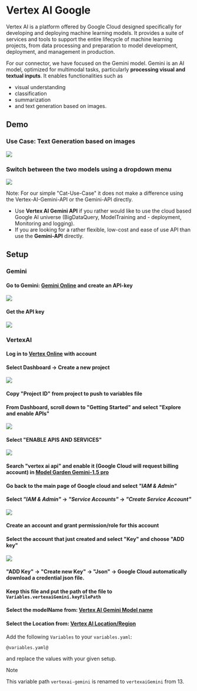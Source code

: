# Vertex AI Google

Vertex AI is a platform offered by Google Cloud designed specifically for developing and deploying machine learning models. It provides a suite of services and tools to support the entire lifecycle of machine learning projects, from data processing and preparation to model development, deployment, and management in production. 

For our connector, we have focused on the Gemini model. Gemini is an AI model, optimized for multimodal tasks, particularly **processing visual and textual inputs**. It enables functionalities such as 
- visual understanding
- classification
- summarization
- and text generation based on images.

## Demo

### Use Case: Text Generation based on images

![](images/chat-with-gemini.jpg)

### Switch between the two models using a dropdown menu

![](images/select-model-to-chat.jpg) 

Note: For our simple "Cat-Use-Case" it does not make a difference using the Vertex-AI-Gemini-API or the Gemini-API directly.

- Use **Vertex AI Gemini API** if you rather would like to use the cloud based Google AI universe (BigDataQuery, ModelTraining and - deployment, Monitoring and logging).
- If you are looking for a rather flexible, low-cost and ease of use API than use the **Gemini-API** directly.

## Setup

### Gemini

#### Go to Gemini: [Gemini Online](https://aistudio.google.com/app/apikey) and create an API-key

![](images/create-new-API-key-for-gemini.jpg)

#### Get the API key

![](images/generated-gemini-key.jpg)

### VertexAI

#### Log in to [Vertex Online](https://console.cloud.google.com/) with account

#### Select Dashboard -> Create a new project

![](images/create-new-project-in-vertexAi.jpg)

#### Copy "Project ID" from project to push to variables file

#### From Dashboard, scroll down to "Getting Started" and select "Explore and enable APIs"

![](images/select-and-enable-apis.jpg)

#### Select "ENABLE APIS AND SERVICES"

![](images/select-enable-apis-and-services.jpg)

#### Search "vertex ai api" and enable it (Google Cloud will request billing account) in [Model Garden Gemini-1.5 pro](https://console.cloud.google.com/vertex-ai/publishers/google/model-garden/gemini-1.5-pro-001)

#### Go back to the main page of Google cloud and select **_"IAM & Admin"_**

#### Select **_"IAM & Admin"_** -> **_"Service Accounts"_** -> **_"Create Service Account"_**

![](images/go-to-setup-IAM-Admin.jpg)

#### Create an account and grant permission/role for this account

#### Select the account that just created and select "Key" and choose "ADD key"

![](images/get-Key.jpg)

#### "ADD Key" -> "Create new Key" -> "Json" -> Google Cloud automatically download a credential json file.

#### Keep this file and put the path of the file to `Variables.vertexaiGemini.keyFilePath`

#### Select the modelName from: [Vertex AI Gemini Model name](https://console.cloud.google.com/vertex-ai/publishers/google/model-garden/gemini-1.5-pro-001)

#### Select the Location from: [Vertex AI Location/Region](https://cloud.google.com/compute/docs/regions-zones)

Add the following `Variables` to your `variables.yaml`:

```
@variables.yaml@
```

and replace the values with your given setup.

> [!NOTE]
> This variable path `vertexai-gemini` is renamed to `vertexaiGemini` from 13.